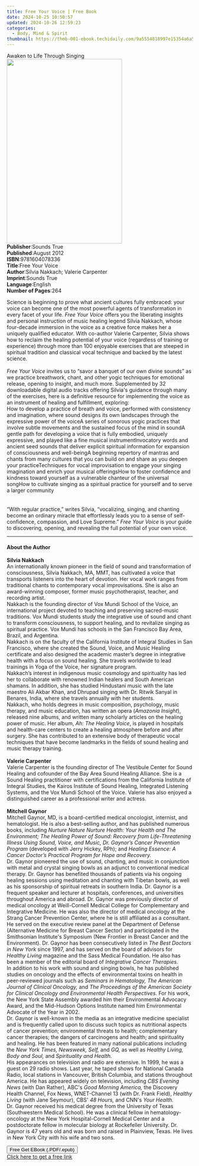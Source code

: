 ```yaml
---
title: Free Your Voice | Free Book
date: 2024-10-25 10:50:57
updated: 2024-10-26 12:59:23
categories:
  - Body, Mind & Spirit
thumbnail: https://thmb-001-ebook.techidaily.com/9a5554818997e15354a6a548fe489c27eee6989095082348366bdc5218f18e9f.jpg
---
```

<main id="book-container">
  <div class="flex flex-col">
    <div class="book-brief flex-1 py-6 px-4 sm:p-6 md:py-10 md:px-8">
      <!-- brief-->
      <div class="book-brief-main">Awaken to Life Through Singing</div>
    </div>
    <div
      class="book-meta-info flex-1 grid gap-4 col-start-1 col-end-3 row-start-1 sm:mb-6 sm:grid-cols-4 lg:gap-6 lg:col-start-2 lg:row-end-6 lg:row-span-6 lg:mb-0"
    >
      <div
        class="book-meta-info-left place-content-center mt-4 p-4 text-sm leading-6 col-start-2 col-span-2 dark:text-slate-400"
      >
        <img
          class="w-full h-500 object-cover rounded-lg sm:h-255 sm:col-span-2 lg:col-span-full"
          src="https://img-001-ebook.techidaily.com/832002716fc5de08d0ec183252da1140fe5943a201f929fea50f7dd5dc0054a3.jpg"
          alt=""
          width="312"
          height="500"
        />
      </div>
      <div
        class="book-meta-info-right mt-2 col-start-1 row-start-2 col-span-3 self-center"
      >
        <!-- meta data  -->
        <div class="flex flex-col px-4 md:px-8">
          <div class="flex-1">
            <strong>Publisher</strong>:<span class="px-2">Sounds True</span>
          </div>
          <div class="flex-1">
            <strong>Published</strong>:<span class="px-2">August 2012</span>
          </div>
          <div class="flex-1">
            <strong>ISBN</strong>:<span class="px-2">9781604078336</span>
          </div>
          <div class="flex-1">
            <strong>Title</strong>:<span class="px-2">Free Your Voice</span>
          </div>
          <div class="flex-1">
            <strong>Author</strong>:<span class="px-2"
              >Silvia Nakkach; Valerie Carpenter</span
            >
          </div>
          <div class="flex-1">
            <strong>Imprint</strong>:<span class="px-2">Sounds True</span>
          </div>
          <div class="flex-1">
            <strong>Language</strong>:<span class="px-2">English</span>
          </div>
          <div class="flex-1">
            <strong>Number of Pages</strong>:<span class="px-2">264</span>
          </div>
        </div>
      </div>
    </div>
    <div class="book-description flex-1 py-6 px-4 sm:p-6 md:py-10 md:px-8">
      <div class="book-description-main">
        <div accordion-content="" id="description">
          <p>
            Science is beginning to prove what ancient cultures fully embraced:
            your voice can become one of the most powerful agents of
            transformation in every facet of your life.
            <i>Free Your Voice</i> offers you the liberating insights and
            personal instruction of music healing legend Silvia Nakkach, whose
            four-decade immersion in the voice as a creative force makes her a
            uniquely qualified educator. With co-author Valerie Carpenter,
            Silvia shows how to reclaim the healing potential of your voice
            (regardless of training or experience) through more than 100
            enjoyable exercises that are steeped in spiritual tradition and
            classical vocal technique and backed by the latest science.<br /><br /><i
              >Free Your Voice</i
            >
            invites us to “savor a banquet of our own divine sounds” as we
            practice breathwork, chant, and other yogic techniques for emotional
            release, opening to insight, and much more. Supplemented by 32
            downloadable digital audio tracks offering Silvia's guidance through
            many of the exercises, here is a definitive resource for
            implementing the voice as an instrument of healing and fulfillment,
            exploring:<br />How to develop a practice of breath and voice,
            performed with consistency and imagination, where sound designs its
            own landscapes through the expressive power of the voiceA series of
            sonorous yogic practices that involve subtle movements and the
            sustained focus of the mind in soundA gentle path for developing a
            voice that is fully embodied, uniquely expressive, and played like a
            fine musical instrumentInvocatory words and ancient seed sounds that
            deliver explicit spiritual information for expansion of
            consciousness and well-beingA beginning repertory of mantras and
            chants from many cultures that you can build on and share as you
            deepen your practiceTechniques for vocal improvisation to engage
            your singing imagination and enrich your musical offeringsHow to
            foster confidence and kindness toward yourself as a vulnerable
            chanteur of the universal songHow to cultivate singing as a
            spiritual practice for yourself and to serve a larger community<br /><br /><br />“With
            regular practice,” writes Silvia, “vocalizing, singing, and chanting
            become an ordinary miracle that effortlessly leads you to a sense of
            self-confidence, compassion, and Love Supreme.”
            <i>Free Your Voice</i> is your guide to discovering, opening, and
            revealing the full potential of your own voice.
          </p>
        </div>
        <div class="accordion-fader"></div>
      </div>
    </div>
    <div class="book-excerpts flex-1 py-6 px-4 sm:p-6 md:py-10 md:px-8">
      <!-- excerpts-->
      <div class="book-excerpts-main">
        <hr />
        <h4 class="placeholder placeholder-heading">
          <span>About the Author</span>
        </h4>
        <p></p>
        <p>
          <b>Silvia Nakkach</b><br />An internationally known pioneer in the
          field of sound and transformation of consciousness, Silvia Nakkach,
          MA, MMT, has cultivated a voice that transports listeners into the
          heart of devotion. Her vocal work ranges from traditional chants to
          contemporary vocal improvisations. She is also an award-winning
          composer, former music psychotherapist, teacher, and recording
          artist.<br />Nakkach is the founding director of Vox Mundi School of
          the Voice, an international project devoted to teaching and preserving
          sacred-music traditions. Vox Mundi students study the integrative use
          of sound and chant to transform consciousness, to support healing, and
          to revitalize singing as spiritual practice. Vox Mundi has schools in
          the San Francisco Bay Area, Brazil, and Argentina.<br />Nakkach is on
          the faculty of the California Institute of Integral Studies in San
          Francisco, where she created the Sound, Voice, and Music Healing
          certificate and also designed the academic master’s degree in
          integrative health with a focus on sound healing. She travels
          worldwide to lead trainings in Yoga of the Voice, her signature
          program.<br />Nakkach’s interest in indigenous music cosmology and
          spirituality has led her to collaborate with renowned Indian healers
          and South American shamans. In addition, she has studied Hindustani
          music with the late maestro Ali Akbar Khan, and Dhrupad singing with
          Dr. Ritwik Sanyal in Benares, India, where she travels annually with
          her students.<br />Nakkach, who holds degrees in music composition,
          psychology, music therapy, and music education, has written an opera
          (<i>Amazonia Insight</i>), released nine albums, and written many
          scholarly articles on the healing power of music. Her album,
          <i>Ah: The Healing Voice</i>, is played in hospitals and health-care
          centers to create a healing atmosphere before and after surgery. She
          has contributed to an extensive body of therapeutic vocal techniques
          that have become landmarks in the fields of sound healing and music
          therapy training.<br /><br /><b>Valerie Carpenter</b><br />Valerie
          Carpenter is the founding director of The Vestibule Center for Sound
          Healing and cofounder of the Bay Area Sound Healing Alliance. She is a
          Sound Healing practitioner with certifications from the California
          Institute of Integral Studies, the Kairos Institute of Sound Healing,
          Integrated Listening Systems, and the Vox Mundi School of the Voice.
          Valerie has also enjoyed a distinguished career as a professional
          writer and actress.<br /><br /><b>Mitchell Gaynor</b><br />Mitchell
          Gaynor, MD, is a board-certified medical oncologist, internist, and
          hematologist. He is also a best-selling author, and has published
          numerous books, including
          <i
            >Nurture Nature Nurture Health: Your Health and The Environment; The
            Healing Power of Sound: Recovery from Life-Threatening Illness Using
            Sound, Voice, and Music, Dr. Gaynor’s Cancer Prevention Program</i
          >
          (developed with Jerry Hickey, RPh); and
          <i
            >Healing Essence: A Cancer Doctor’s Practical Program for Hope and
            Recovery.</i
          ><br />Dr. Gaynor pioneered the use of sound, chanting, and music in
          conjunction with metal and crystal singing bowls as an adjunct to
          conventional medical therapy. Dr. Gaynor has benefited thousands of
          patients via his ongoing healing sessions using meditation and
          chanting with Tibetan bowls, as well as his sponsorship of spiritual
          retreats in southern India. Dr. Gaynor is a frequent speaker and
          lecturer at hospitals, conferences, and universities throughout
          America and abroad. Dr. Gaynor was previously director of medical
          oncology at Weill-Cornell Medical College for Complementary and
          Integrative Medicine. He was also the director of medical oncology at
          the Strang Cancer Prevention Center, where he is still affiliated as a
          consultant.<br />He served on the executive review panel at the
          Department of Defense (Alternative Medicine for Breast Cancer Sector)
          and participated in the Smithsonian Institute's Symposium (New
          Frontier in Breast Cancer and the Environment). Dr. Gaynor has been
          consecutively listed in <i>The Best Doctors in New York</i> since
          1997, and has served on the board of advisors for
          <i>Healthy Living</i> magazine and the Sass Medical Foundation. He
          also has been a member of the editorial board of
          <i>Integrative Cancer Therapies.</i><br />In addition to his work with
          sound and singing bowls, he has published studies on oncology and the
          effects of environmental toxins on health in peer-reviewed journals
          such as
          <i
            >Seminars in Hematology, The American Journal of Clinical
            Oncology,</i
          >
          and
          <i
            >The Proceedings of the American Society for Clinical Oncology and
            Environmental Health Perspectives.</i
          >
          For his work, the New York State Assembly awarded him their
          Environmental Advocacy Award, and the Mid-Hudson Options Institute
          named him Environmental Advocate of the Year in 2002.<br />Dr. Gaynor
          is well-known in the media as an integrative medicine specialist and
          is frequently called upon to discuss such topics as nutritional
          aspects of cancer prevention; environmental threats to health;
          complementary cancer therapies; the dangers of carcinogens and health;
          and spirituality and healing. He has been featured in many national
          publications including the <i>New York Times, Newsweek, Self,</i> and
          <i>GQ,</i> as well as <i>Healthy Living, Body and Soul,</i> and
          <i>Spirituality and Health.</i><br />His appearances on television and
          radio are extensive. In 1999, he was a guest on 29 radio shows. Last
          year, he taped shows for National Canada Radio, local stations in
          Vancouver, British Columbia, and stations throughout America. He has
          appeared widely on television, including <i>CBS Evening News</i> (with
          Dan Rather), ABC's <i>Good Morning America,</i> the Discovery Health
          Channel, Fox News, WNET-Channel 13 (with Dr. Frank Field),
          <i>Healthy Living</i> (with Jane Seymour), CBS' <i>48 Hours,</i> and
          CNN's <i>Your Health.</i><br />Dr. Gaynor received his medical degree
          from the University of Texas (Southwestern Medical School). He was a
          clinical fellow in hematology-oncology at the New York
          Hospital-Cornell Medical Center and a postdoctorate fellow in
          molecular biology at Rockefeller University. Dr. Gaynor is 47 years
          old and was born and raised in Plainview, Texas. He lives in New York
          City with his wife and two sons.
        </p>
        <p></p>
      </div>
    </div>
    <div
      class="book-about-author flex-1 py-6 px-4 sm:p-6 md:py-10 md:px-8"
    ></div>
    <div class="book-free-get flex-1 py-6 px-4 sm:p-6 md:py-10 md:px-8">
      <button
        id="btn-free-get"
        class="bg-blue-500 hover:bg-blue-700 text-white font-bold py-2 px-4 rounded"
      >
        Free Get EBook (.PDF/.epub)
      </button>
      <div id="countdown-display" class="px-2 text-lg mt-2"></div>
      <a
        id="free-link"
        class="hidden bg-blue-500 hover:bg-blue-700 text-white font-bold py-2 px-4 rounded"
        href="https://www.ebooks.com/en-us/book/210761464/free-your-voice/silvia-nakkach/"
        target="_blank"
        >Click here to get a free link</a
      >
    </div>
    <script>
      let countdownTime = 0;
      let countdownInterval = null;
      document
        .getElementById('btn-free-get')
        .addEventListener('click', startCountdown);
      function startCountdown() {
        countdownTime = new Date().getTime() + 60000 * 3;
        countdownInterval = setInterval(updateCountdown, 1000);
        document.getElementById('btn-free-get').disabled = true;
        document
          .getElementById('btn-free-get')
          .classList.add('bg-gray-500', 'cursor-not-allowed');
      }
      function updateCountdown() {
        let currentTime = new Date().getTime();
        let timeLeft = countdownTime - currentTime;
        let secondsLeft = Math.floor(timeLeft / 1000);
        document.getElementById('countdown-display').innerHTML =
          `Remaining time: ${secondsLeft} seconds.`;
        if (secondsLeft <= 0) {
          clearInterval(countdownInterval);
          document.getElementById('btn-free-get').classList.add('hidden');
          document.getElementById('free-link').classList.remove('hidden');
          document.getElementById('countdown-display').innerHTML = '';
        }
      }
    </script>
  </div>
</main>
